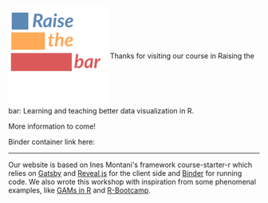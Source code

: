 <img src="static/logo.svg" align="center" width="200px"/>
Thanks for visiting our course in Raising the bar: Learning and teaching better data visualization in R.

More information to come!

Binder container link here:

<hr>

Our website is based on Ines Montani's framework course-starter-r which relies on [Gatsby](http://gatsbyjs.org/) and [Reveal.js](https://revealjs.com) for the client side and [Binder](https://mybinder.org) for running code. We also wrote this workshop with inspiration from some phenomenal examples, like [GAMs in R](https://noamross.github.io/gams-in-r-course) and [R-Bootcamp](https://r-bootcamp.netlify.app/).
